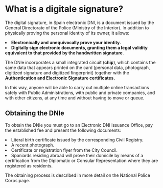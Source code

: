 <!DOCTYPE HTML>
<html>
    <head>
        <meta charset="utf-8">
        <title>Digitale signature</title>
    </head>
  <h1>What is a digitale signature?</h1>
  <p>The digital signature, in Spain electronic DNI, is a document issued by the General Directorate of the Police (Ministry of the Interior). In addition to physically proving the personal identity of its owner, it allows:</p>
  <li><strong>Electronically and unequivocally prove your identity.</strong></li>
  <li><strong>Digitally sign electronic documents, granting them a legal validity equivalent to that provided by the handwritten signature.</strong></li>
  <p>The DNIe incorporates a small integrated circuit (<strong>chip</strong>), which contains the same data that appears printed on the card (personal data, photograph, digitized signature and digitized fingerprint) together with the <strong>Authentication and Electronic Signature certificates.</strong></p>
  <p>In this way, anyone will be able to carry out multiple online transactions safely with Public Administrations, with public and private companies, and with other citizens, at any time and without having to move or queue.</p>
  <h2>Obtaining the DNIe</h2>
  <p>To obtain the DNIe you must go to an Electronic DNI Issuance Office, pay the established fee and present the following documents:</p>
  <li>Literal birth certificate issued by the corresponding Civil Registry.</li>
  <li>A recent photograph.</li>
  <li>Certificate or registration flyer from the City Council.</li>
  <li>Spaniards residing abroad will prove their domicile by means of a certification from the Diplomatic or Consular Representation where they are registered as residents.</li>
  <p>The obtaining process is described in more detail on the National Police Corps page.</p>
</html>
